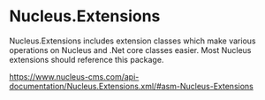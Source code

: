 ﻿# Nucleus.Extensions
Nucleus.Extensions includes extension classes which make various operations on Nucleus and .Net core classes easier.  Most Nucleus extensions 
should reference this package.

https://www.nucleus-cms.com/api-documentation/Nucleus.Extensions.xml/#asm-Nucleus-Extensions

